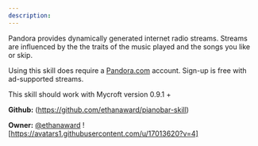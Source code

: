 ```yaml
---
description: 
---
```

Pandora provides dynamically generated internet radio streams.  Streams are
influenced by the the traits of the music played and the songs you like
or skip.

Using this skill does require a [Pandora.com](https://pandora.com) account.
Sign-up is free with ad-supported streams.

This skill should work with Mycroft version 0.9.1 +

**Github:** (https://github.com/ethanaward/pianobar-skill)

**Owner:** [@ethanaward](https://github.com/ethanaward) ![https://avatars1.githubusercontent.com/u/17013620?v=4]

